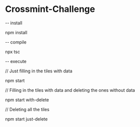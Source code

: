 # Crossmint-Challenge

-- install

npm install

-- compile

 npx tsc

-- execute

// Just filling in the tiles with data

npm start

// Filling in the tiles with data and deleting the ones without data

npm start with-delete

// Deleting all the tiles

npm start just-delete


